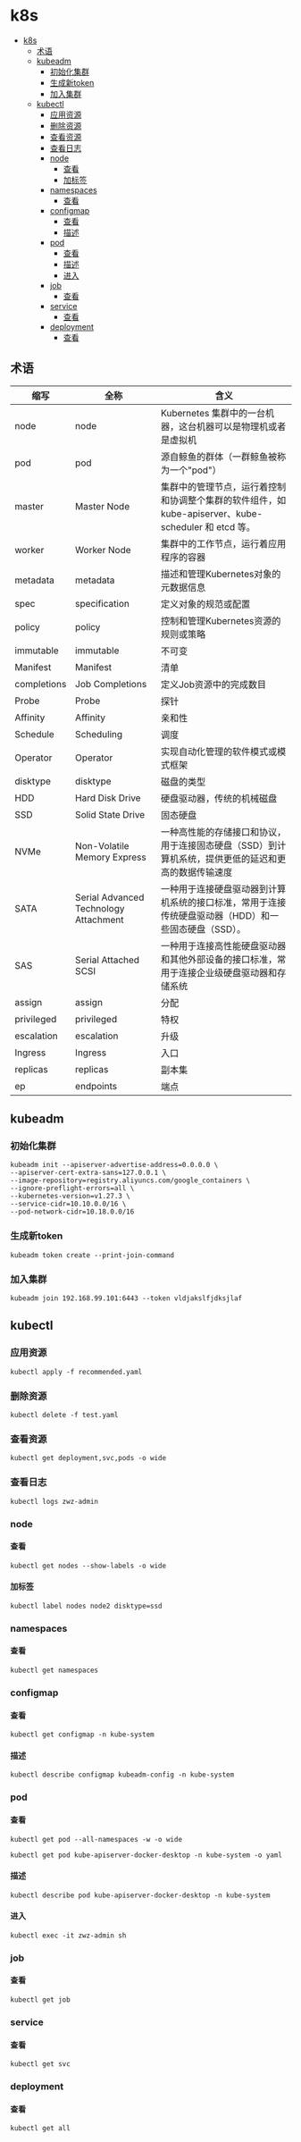 # k8s

<!-- TOC -->

* [k8s](#k8s)
    * [术语](#术语)
    * [kubeadm](#kubeadm)
        * [初始化集群](#初始化集群)
        * [生成新token](#生成新token)
        * [加入集群](#加入集群)
    * [kubectl](#kubectl)
        * [应用资源](#应用资源)
        * [删除资源](#删除资源)
        * [查看资源](#查看资源)
        * [查看日志](#查看日志)
        * [node](#node)
            * [查看](#查看)
            * [加标签](#加标签)
        * [namespaces](#namespaces)
            * [查看](#查看-1)
        * [configmap](#configmap)
            * [查看](#查看-2)
            * [描述](#描述)
        * [pod](#pod)
            * [查看](#查看-3)
            * [描述](#描述-1)
            * [进入](#进入)
        * [job](#job)
            * [查看](#查看-4)
        * [service](#service)
            * [查看](#查看-5)
        * [deployment](#deployment)
            * [查看](#查看-6)

<!-- TOC -->

## 术语

| 缩写          | 全称                                    | 含义                                                                   |
|-------------|---------------------------------------|----------------------------------------------------------------------|
| node        | node                                  | Kubernetes 集群中的一台机器，这台机器可以是物理机或者是虚拟机                                 |
| pod         | pod                                   | 源自鲸鱼的群体（一群鲸鱼被称为一个"pod"）                                              |
| master      | Master Node                           | 集群中的管理节点，运行着控制和协调整个集群的软件组件，如 kube-apiserver、kube-scheduler 和 etcd 等。 |
| worker      | Worker Node                           | 集群中的工作节点，运行着应用程序的容器                                                  |
| metadata    | metadata                              | 描述和管理Kubernetes对象的元数据信息                                              |
| spec        | specification                         | 定义对象的规范或配置                                                           |
| policy      | policy                                | 控制和管理Kubernetes资源的规则或策略                                              |
| immutable   | immutable                             | 不可变                                                                  |
| Manifest    | Manifest                              | 清单                                                                   |
| completions | Job Completions                       | 定义Job资源中的完成数目                                                        |
| Probe       | Probe                                 | 探针                                                                   |
| Affinity    | Affinity                              | 亲和性                                                                  |
| Schedule    | Scheduling                            | 调度                                                                   |
| Operator    | Operator                              | 实现自动化管理的软件模式或模式框架                                                    |
| disktype    | disktype                              | 磁盘的类型                                                                |
| HDD         | Hard Disk Drive                       | 硬盘驱动器，传统的机械磁盘                                                        |
| SSD         | Solid State Drive                     | 固态硬盘                                                                 |
| NVMe        | Non-Volatile Memory Express           | 一种高性能的存储接口和协议，用于连接固态硬盘（SSD）到计算机系统，提供更低的延迟和更高的数据传输速度                  |
| SATA        | Serial Advanced Technology Attachment | 一种用于连接硬盘驱动器到计算机系统的接口标准，常用于连接传统硬盘驱动器（HDD）和一些固态硬盘（SSD）。                |
| SAS         | Serial Attached SCSI                  | 一种用于连接高性能硬盘驱动器和其他外部设备的接口标准，常用于连接企业级硬盘驱动器和存储系统                        |
| assign      | assign                                | 分配                                                                   |
| privileged  | privileged                            | 特权                                                                   |
| escalation  | escalation                            | 升级                                                                   |
| Ingress     | Ingress                               | 入口                                                                   |
| replicas    | replicas                              | 副本集                                                                  |
| ep          | endpoints                             | 端点                                                                   |

## kubeadm

### 初始化集群

```shell
kubeadm init --apiserver-advertise-address=0.0.0.0 \
--apiserver-cert-extra-sans=127.0.0.1 \
--image-repository=registry.aliyuncs.com/google_containers \
--ignore-preflight-errors=all \
--kubernetes-version=v1.27.3 \
--service-cidr=10.10.0.0/16 \
--pod-network-cidr=10.18.0.0/16

```

### 生成新token

```shell
kubeadm token create --print-join-command
```

### 加入集群

```shell
kubeadm join 192.168.99.101:6443 --token vldjakslfjdksjlaf 
```

## kubectl

### 应用资源

```shell
kubectl apply -f recommended.yaml

```

### 删除资源

```shell
kubectl delete -f test.yaml
```

### 查看资源

```shell
kubectl get deployment,svc,pods -o wide
```

### 查看日志

```shell
kubectl logs zwz-admin
```

### node

#### 查看

```shell
kubectl get nodes --show-labels -o wide

``` 

#### 加标签

```shell
kubectl label nodes node2 disktype=ssd

```

### namespaces

#### 查看

```shell
kubectl get namespaces
```

### configmap

#### 查看

```shell 
kubectl get configmap -n kube-system
```

#### 描述

```shell
kubectl describe configmap kubeadm-config -n kube-system
```

### pod

#### 查看

```shell
kubectl get pod --all-namespaces -w -o wide

```

```shell
kubectl get pod kube-apiserver-docker-desktop -n kube-system -o yaml 

```

#### 描述

```shell
kubectl describe pod kube-apiserver-docker-desktop -n kube-system 
```

#### 进入

```shell
kubectl exec -it zwz-admin sh

```

### job

#### 查看

```shell
kubectl get job 
```

### service

#### 查看

```shell
kubectl get svc
```

### deployment

#### 查看

```shell
kubectl get all
```

